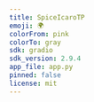 ```yaml
---
title: SpiceIcaroTP
emoji: 🌍
colorFrom: pink
colorTo: gray
sdk: gradio
sdk_version: 2.9.4
app_file: app.py
pinned: false
license: mit
---
```

